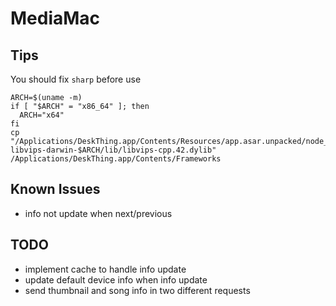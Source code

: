 # MediaMac

## Tips

You should fix `sharp` before use

```shell
ARCH=$(uname -m)
if [ "$ARCH" = "x86_64" ]; then
  ARCH="x64"
fi
cp "/Applications/DeskThing.app/Contents/Resources/app.asar.unpacked/node_modules/@img/sharp-libvips-darwin-$ARCH/lib/libvips-cpp.42.dylib" /Applications/DeskThing.app/Contents/Frameworks
```

## Known Issues

- info not update when next/previous

## TODO

- implement cache to handle info update
- update default device info when info update
- send thumbnail and song info in two different requests
